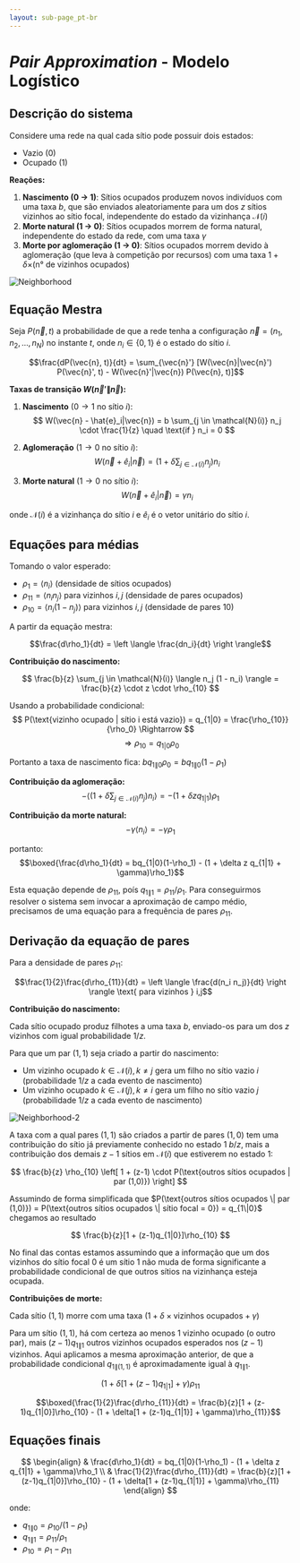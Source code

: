 ```yaml
---
layout: sub-page_pt-br
---
```


# _Pair Approximation_ - Modelo Logístico

## Descrição do sistema

Considere uma rede na qual cada sítio pode possuir dois estados:
- Vazio (0) 
- Ocupado (1)

**Reações:**
1. **Nascimento (0 $\rightarrow$ 1)**: Sítios ocupados produzem novos indivíduos com uma taxa $b$, que são enviados aleatoriamente para um dos $z$  sítios vizinhos ao sítio focal, independente do estado da vizinhança $\mathcal{N}(i)$
2. **Morte natural (1 $\rightarrow$ 0)**: Sítios ocupados morrem de forma natural, independente do estado da rede, com uma taxa $\gamma$
3. **Morte por aglomeração (1 $\rightarrow$ 0)**: Sítios ocupados morrem devido à aglomeração (que leva à competição por recursos) com uma taxa $1 + \delta \times$(n° de vizinhos ocupados)

![Neighborhood](https://pedrohpcintra.github.io/assets/img/class_notes/Neighborhood.png)

## Equação Mestra

Seja $P(\vec{n}, t)$ a probabilidade de que a rede tenha a configuração $\vec{n} = (n_1, n_2, \ldots, n_N)$ no instante $t$, onde $n_i \in \{0,1\}$ é o estado do sítio $i$.

$$\frac{dP(\vec{n}, t)}{dt} = \sum_{\vec{n}'} [W(\vec{n}|\vec{n}') P(\vec{n}', t) - W(\vec{n}'|\vec{n}) P(\vec{n}, t)]$$

**Taxas de transição $W(\vec{n}'\|\vec{n})$:**

1. **Nascimento** ($0 \to 1$ no sítio $i$):
   $$
   W(\vec{n} - \hat{e}_i|\vec{n}) = b \sum_{j \in \mathcal{N}(i)} n_j \cdot \frac{1}{z} \quad \text{if } n_i = 0
   $$

2. **Aglomeração** ($1 \to 0$ no sítio $i$):
   $$
   W(\vec{n} + \hat{e}_i|\vec{n}) = \left(1 + \delta \sum_{j \in \mathcal{N}(i)} n_j\right) n_i
   $$

3. **Morte natural** ($1 \to 0$ no sítio $i$):
   $$
   W(\vec{n} + \hat{e}_i|\vec{n}) = \gamma n_i
   $$

onde $\mathcal{N}(i)$ é a vizinhança do sítio $i$ e $\hat{e}_i$ é o vetor unitário do sítio $i$.

## Equações para médias

Tomando o valor esperado:
- $\rho_1 = \langle n_i \rangle$ (densidade de sítios ocupados)
- $\rho_{11} = \langle n_i n_j \rangle$ para vizinhos $i,j$ (densidade de pares ocupados)
- $\rho_{10} = \langle n_i (1-n_j) \rangle$ para vizinhos $i,j$ (densidade de pares 10)

A partir da equação mestra:

$$\frac{d\rho_1}{dt} = \left \langle \frac{dn_i}{dt} \right \rangle$$

**Contribuição do nascimento:**

$$
\frac{b}{z} \sum_{j \in \mathcal{N}(i)} \langle n_j (1 - n_i) \rangle = \frac{b}{z} \cdot z \cdot \rho_{10}
$$

Usando a probabilidade condicional:
$$
P(\text{vizinho ocupado | sítio i está vazio}) = q_{1|0} = \frac{\rho_{10}}{\rho_0} \Rightarrow
$$
$$
\Rightarrow \rho_{10} = q_{1|0} \rho_0
$$

Portanto a taxa de nascimento fica: $b q_{1\|0} \rho_0 = b q_{1\|0} (1-\rho_1)$

**Contribuição da aglomeração:**
$$
-\left \langle \left(1 + \delta \sum_{j \in \mathcal{N}(i)} n_j\right) n_i \right \rangle = -(1 + \delta z q_{1|1})\rho_1
$$

**Contribuição da morte natural:**
$$-\gamma \langle n_i \rangle = -\gamma \rho_1$$

portanto:
$$\boxed{\frac{d\rho_1}{dt} = bq_{1|0}(1-\rho_1) - (1 + \delta z q_{1|1} + \gamma)\rho_1}$$

Esta equação depende de $\rho_{11}$, poís $q_{1\|1} = \rho_{11}/\rho_{1}$. Para conseguirmos resolver o sistema sem invocar a aproximação de campo médio, precisamos de uma equação para a frequência de pares $\rho_{11}$.

## Derivação da equação de pares

Para a densidade de pares $\rho_{11}$:

$$\frac{1}{2}\frac{d\rho_{11}}{dt} = \left \langle \frac{d(n_i n_j)}{dt} \right \rangle \text{ para vizinhos } i,j$$

**Contribuição do nascimento:**

Cada sítio ocupado produz filhotes a uma taxa $b$, enviado-os para um dos $z$ vizinhos com igual probabilidade $1/z$.

Para que um par $(1,1)$ seja criado a partir do nascimento:
- Um vizinho ocupado $k \in \mathcal{N}(i), k \neq j$ gera um filho no sítio vazio $i$ (probabilidade $1/z$ a cada evento de nascimento)
- Um vizinho ocupado $k \in \mathcal{N}(j), k \neq i$ gera um filho no sítio vazio $j$ (probabilidade $1/z$ a cada evento de nascimento)

![Neighborhood-2](https://pedrohpcintra.github.io/assets/img/class_notes/Neighborhood_2.png)

A taxa com a qual pares $(1,1)$ são criados a partir de pares $(1,0)$ tem uma contribuição do sítio já previamente conhecido no estado $1$ $b/z$, mais a contribuição dos demais $z-1$ sítios em $\mathcal{N}(i)$ que estiverem no estado $1$:

$$
\frac{b}{z} \rho_{10} \left[ 1 + (z-1) \cdot P(\text{outros sítios ocupados | par (1,0)}) \right]
$$

Assumindo de forma simplificada que $P(\text{outros sítios ocupados \| par (1,0)}) = P(\text{outros sítios ocupados \| sítio focal = 0}) = q_{1\|0}$ chegamos ao resultado

$$
\frac{b}{z}[1 + (z-1)q_{1|0}]\rho_{10}
$$

No final das contas estamos assumindo que a informação que um dos vizinhos do sítio focal $0$ é um sítio $1$ não muda de forma significante a probabilidade condicional de que outros sítios na vizinhança esteja ocupada.

**Contribuições de morte:**

Cada sítio $(1,1)$ morre com uma taxa $(1 + \delta \times \text{vizinhos ocupados} + \gamma)$

Para um sítio $(1,1)$, há com certeza ao menos 1 vizinho ocupado (o outro par), mais $(z-1)q_{1\|1}$ outros vizinhos ocupados esperados nos $(z-1)$ vizinhos. Aqui aplicamos a mesma aproximação anterior, de que a probabilidade condicional $q_{1\|(1,1)}$ é aproximadamente igual à $q_{1\|1}$.

$$
(1 + \delta[1 + (z-1)q_{1|1}] + \gamma)\rho_{11}
$$

$$\boxed{\frac{1}{2}\frac{d\rho_{11}}{dt} = \frac{b}{z}[1 + (z-1)q_{1|0}]\rho_{10} - (1 + \delta[1 + (z-1)q_{1|1}] + \gamma)\rho_{11}}$$

## Equações finais

$$
\begin{align}
   & \frac{d\rho_1}{dt} = bq_{1|0}(1-\rho_1) - (1 + \delta z q_{1|1} + \gamma)\rho_1 \\
   & \frac{1}{2}\frac{d\rho_{11}}{dt} = \frac{b}{z}[1 + (z-1)q_{1|0}]\rho_{10} - (1 + \delta[1 + (z-1)q_{1|1}] + \gamma)\rho_{11}
\end{align}
$$

onde:
- $q_{1\|0} = \rho_{10}/(1-\rho_1)$
- $q_{1\|1} = \rho_{11}/\rho_1$ 
- $\rho_{10} = \rho_1 - \rho_{11}$